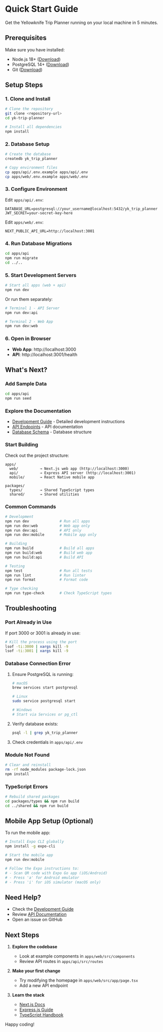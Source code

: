 # Quick Start Guide

Get the Yellowknife Trip Planner running on your local machine in 5 minutes.

## Prerequisites

Make sure you have installed:
- Node.js 18+ ([Download](https://nodejs.org/))
- PostgreSQL 14+ ([Download](https://www.postgresql.org/download/))
- Git ([Download](https://git-scm.com/))

## Setup Steps

### 1. Clone and Install

```bash
# Clone the repository
git clone <repository-url>
cd yk-trip-planner

# Install all dependencies
npm install
```

### 2. Database Setup

```bash
# Create the database
createdb yk_trip_planner

# Copy environment files
cp apps/api/.env.example apps/api/.env
cp apps/web/.env.example apps/web/.env
```

### 3. Configure Environment

Edit `apps/api/.env`:
```env
DATABASE_URL=postgresql://your_username@localhost:5432/yk_trip_planner
JWT_SECRET=your-secret-key-here
```

Edit `apps/web/.env`:
```env
NEXT_PUBLIC_API_URL=http://localhost:3001
```

### 4. Run Database Migrations

```bash
cd apps/api
npm run migrate
cd ../..
```

### 5. Start Development Servers

```bash
# Start all apps (web + api)
npm run dev
```

Or run them separately:
```bash
# Terminal 1 - API Server
npm run dev:api

# Terminal 2 - Web App
npm run dev:web
```

### 6. Open in Browser

- **Web App**: http://localhost:3000
- **API**: http://localhost:3001/health

## What's Next?

### Add Sample Data

```bash
cd apps/api
npm run seed
```

### Explore the Documentation

- [Development Guide](./docs/development-guide.md) - Detailed development instructions
- [API Endpoints](./docs/api-endpoints.md) - API documentation
- [Database Schema](./docs/database-schema.md) - Database structure

### Start Building

Check out the project structure:

```
apps/
  web/          → Next.js web app (http://localhost:3000)
  api/          → Express API server (http://localhost:3001)
  mobile/       → React Native mobile app

packages/
  types/        → Shared TypeScript types
  shared/       → Shared utilities
```

### Common Commands

```bash
# Development
npm run dev              # Run all apps
npm run dev:web          # Web app only
npm run dev:api          # API only
npm run dev:mobile       # Mobile app only

# Building
npm run build            # Build all apps
npm run build:web        # Build web app
npm run build:api        # Build API

# Testing
npm test                 # Run all tests
npm run lint             # Run linter
npm run format           # Format code

# Type checking
npm run type-check       # Check TypeScript types
```

## Troubleshooting

### Port Already in Use

If port 3000 or 3001 is already in use:
```bash
# Kill the process using the port
lsof -ti:3000 | xargs kill -9
lsof -ti:3001 | xargs kill -9
```

### Database Connection Error

1. Ensure PostgreSQL is running:
   ```bash
   # macOS
   brew services start postgresql

   # Linux
   sudo service postgresql start

   # Windows
   # Start via Services or pg_ctl
   ```

2. Verify database exists:
   ```bash
   psql -l | grep yk_trip_planner
   ```

3. Check credentials in `apps/api/.env`

### Module Not Found

```bash
# Clear and reinstall
rm -rf node_modules package-lock.json
npm install
```

### TypeScript Errors

```bash
# Rebuild shared packages
cd packages/types && npm run build
cd ../shared && npm run build
```

## Mobile App Setup (Optional)

To run the mobile app:

```bash
# Install Expo CLI globally
npm install -g expo-cli

# Start the mobile app
npm run dev:mobile

# Follow the Expo instructions to:
# - Scan QR code with Expo Go app (iOS/Android)
# - Press 'a' for Android emulator
# - Press 'i' for iOS simulator (macOS only)
```

## Need Help?

- Check the [Development Guide](./docs/development-guide.md)
- Review [API Documentation](./docs/api-endpoints.md)
- Open an issue on GitHub

## Next Steps

1. **Explore the codebase**
   - Look at example components in `apps/web/src/components`
   - Review API routes in `apps/api/src/routes`

2. **Make your first change**
   - Try modifying the homepage in `apps/web/src/app/page.tsx`
   - Add a new API endpoint

3. **Learn the stack**
   - [Next.js Docs](https://nextjs.org/docs)
   - [Express.js Guide](https://expressjs.com/)
   - [TypeScript Handbook](https://www.typescriptlang.org/docs/)

Happy coding!
